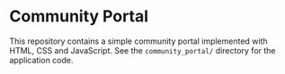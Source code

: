 # Community Portal

This repository contains a simple community portal implemented with HTML, CSS and JavaScript. See the `community_portal/` directory for the application code.
